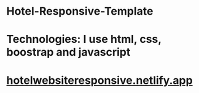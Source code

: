 # Hotel-Responsive-Template
# Technologies: I use html, css, boostrap and javascript
# [hotelwebsiteresponsive.netlify.app](https://hotelwebsiteresponsive.netlify.app/)
 

 
